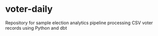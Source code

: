 # voter-daily
Repository for sample election analytics pipeline processing CSV voter records using Python and dbt
